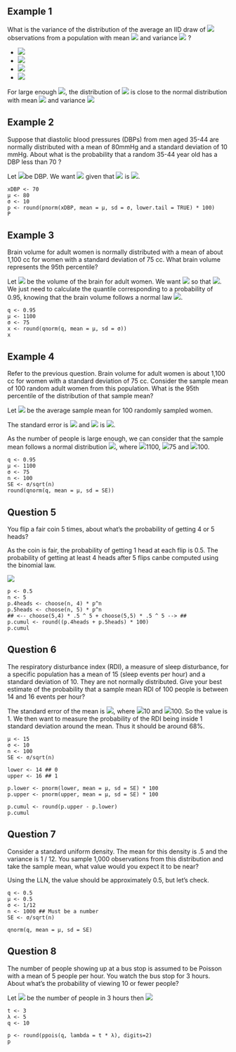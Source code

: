 ## Example 1

What is the variance of the distribution of the average an IID draw of <img src="https://render.githubusercontent.com/render/math?math=n"> observations from a population with mean <img src="https://render.githubusercontent.com/render/math?math=\mu"> and variance <img src="https://render.githubusercontent.com/render/math?math={\sigma^2}"> ?

* <img src="https://render.githubusercontent.com/render/math?math={\frac{\sigma^2}{n}}">
* <img src="https://render.githubusercontent.com/render/math?math={\sigma^2}">
* <img src="https://render.githubusercontent.com/render/math?math={2\frac{\sigma}{\sqrt{n}}}">
* <img src="https://render.githubusercontent.com/render/math?math={\frac{\sigma}{n}}">

For large enough <img src="https://render.githubusercontent.com/render/math?math=n">, the distribution of <img src="https://render.githubusercontent.com/render/math?math=S_n"> is close to the normal distribution with mean <img src="https://render.githubusercontent.com/render/math?math=\mu"> and variance <img src="https://render.githubusercontent.com/render/math?math=\frac{\sigma^2}{n}">

## Example 2

Suppose that diastolic blood pressures (DBPs) from men aged 35-44 are normally distributed with a mean of 80mmHg and a standard deviation of 10 mmHg. About what is the probability that a random 35-44 year old has a DBP less than 70 ?

Let <img src="https://render.githubusercontent.com/render/math?math=\X">be DBP. We want <img src="https://render.githubusercontent.com/render/math?math=\P(X \leq 70)\)"> given that <img src="https://render.githubusercontent.com/render/math?math=\X"> is <img src="https://render.githubusercontent.com/render/math?math=\mathcal{N}(80, 10^2)\)">.

```{r}
xDBP <- 70
μ <- 80
σ <- 10
p <- round(pnorm(xDBP, mean = μ, sd = σ, lower.tail = TRUE) * 100)
P
```
## Example 3

Brain volume for adult women is normally distributed with a mean of about 1,100 cc for women with a standard deviation of 75 cc. What brain volume represents the 95th percentile?

Let <img src="https://render.githubusercontent.com/render/math?math=\X"> be the volume of the brain for adult women. We want <img src="https://render.githubusercontent.com/render/math?math=\X"> so that  <img src="https://render.githubusercontent.com/render/math?math=\F(x) = 0.95\)">.
We just need to calculate the quantile corresponding to a probability of 0.95, knowing that the brain volume follows a normal law <img src="https://render.githubusercontent.com/render/math?math={\mathcal{N}(1100,{75^2})}">.

```{r}
q <- 0.95
μ <- 1100
σ <- 75
x <- round(qnorm(q, mean = μ, sd = σ))
x
```

## Example 4

Refer to the previous question. Brain volume for adult women is about 1,100 cc for women with a standard deviation of 75 cc. Consider the sample mean of 100 random adult women from this population. What is the 95th percentile of the distribution of that sample mean?

Let <img src="https://render.githubusercontent.com/render/math?math=\(\bar X\)"> be the average sample mean for 100 randomly sampled women.

The standard error is <img src="https://render.githubusercontent.com/render/math?math=\SE_{\bar X} = \frac{\sigma}{\sqrt{n}}\)"> and <img src="https://render.githubusercontent.com/render/math?math=\X"> is <img src="https://render.githubusercontent.com/render/math?math=\mathcal{N}(1100, 75^2 / 100)\)">.

As the number of people is large enough, we can consider that the sample mean follows a normal distribution <img src="https://render.githubusercontent.com/render/math?math={\mathcal{N}(\mu,{\sigma^2}/n)}">, where <img src="https://render.githubusercontent.com/render/math?math=\mu =">1100, <img src="https://render.githubusercontent.com/render/math?math=\sigma =">75 and <img src="https://render.githubusercontent.com/render/math?math=\mathcal{N} =">100.

```{r}
q <- 0.95
μ <- 1100
σ <- 75
n <- 100
SE <- σ/sqrt(n)
round(qnorm(q, mean = μ, sd = SE))
```

## Question 5

You flip a fair coin 5 times, about what’s the probability of getting 4 or 5 heads?

As the coin is fair, the probability of getting 1 head at each flip is 0.5. The probability of getting at least 4 heads after 5 flips canbe computed using the binomial law.

<img src="https://render.githubusercontent.com/render/math?math={p = \mathcal{C}_{5}^{4}.(0.5)^4(1-0.5) + \mathcal{C}_{5}^{5}.(0.5)^5}">

```{r}
p <- 0.5
n <- 5
p.4heads <- choose(n, 4) * p^n
p.5heads <- choose(n, 5) * p^n
## <-- choose(5,4) * .5 ^ 5 + choose(5,5) * .5 ^ 5 --> ##
p.cumul <- round((p.4heads + p.5heads) * 100)
p.cumul
```

## Question 6

The respiratory disturbance index (RDI), a measure of sleep disturbance, for a specific population has a mean of 15 (sleep events per hour) and a standard deviation of 10. They are not normally distributed. Give your best estimate of the probability that a sample mean RDI of 100 people is between 14 and 16 events per hour?

The standard error of the mean is <img src="https://render.githubusercontent.com/render/math?math={\frac{\sigma}{\sqrt{n}}}">, where <img src="https://render.githubusercontent.com/render/math?math=\sigma =">10 and <img src="https://render.githubusercontent.com/render/math?math=\n =">100. So the value is 1. We then want to measure the probability of the RDI being inside 1 standard deviation around the mean. Thus it should be around 68%.

```{r]
μ <- 15
σ <- 10
n <- 100
SE <- σ/sqrt(n)

lower <- 14 ## 0
upper <- 16 ## 1

p.lower <- pnorm(lower, mean = μ, sd = SE) * 100
p.upper <- pnorm(upper, mean = μ, sd = SE) * 100

p.cumul <- round(p.upper - p.lower)
p.cumul
```

## Question 7

Consider a standard uniform density. The mean for this density is .5 and the variance is 1 / 12. You sample 1,000 observations from this distribution and take the sample mean, what value would you expect it to be near?

Using the LLN, the value should be approximately 0.5, but let’s check.

```{r}
q <- 0.5
μ <- 0.5
σ <- 1/12
n <- 1000 ## Must be a number
SE <- σ/sqrt(n)

qnorm(q, mean = μ, sd = SE)
```
## Question 8

The number of people showing up at a bus stop is assumed to be Poisson with a mean of 5 people per hour. You watch the bus stop for 3 hours. About what’s the probability of viewing 10 or fewer people?

Let <img src="https://render.githubusercontent.com/render/math?math=\X"> be the number of people in 3 hours then <img src="https://render.githubusercontent.com/render/math?math=\X \sim Poisson(\t \lambda) = Poisson(3 \times 5)\)">

```{r}
t <- 3
λ <- 5
q <- 10

p <- round(ppois(q, lambda = t * λ), digits=2)
p
```
